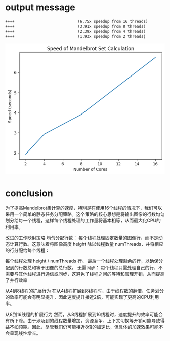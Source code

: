 # output message
```
++++                            (6.75x speedup from 16 threads)
++++                            (3.91x speedup from 8 threads)
++++                            (2.39x speedup from 4 threads)                         
++++                            (1.93x speedup from 2 threads)  

```

![linear speedup plot](output.png)

# conclusion
为了提高Mandelbrot集计算的速度，特别是在使用16个线程的情况下，我们可以采用一个简单的静态任务分配策略。这个策略的核心思想是将输出图像的行数均匀划分给每一个线程，这样每个线程处理的工作量将基本相等，从而最大化CPU的利用率。

改进的工作映射策略
均匀分配行数： 每个线程处理固定数量的图像行，而不是动态计算行数。这意味着将图像高度 height 除以线程数量 numThreads，并将相应的行分配给每个线程：

每个线程处理 height / numThreads 行。
最后一个线程处理剩余的行，以确保分配到的行数总和等于图像的总行数。
无需同步： 每个线程只需处理自己的行，不需要与其他线程进行通信或同步，这避免了线程之间的等待和管理开销，从而提高了并行效率

从4到8线程的扩展行为
在从4线程扩展到8线程时，由于线程数的翻倍，任务划分的效率可能会有明显提升，因此速度提升接近2倍，可能实现了更高的CPU利用率。

从8到16线程的扩展行为
然而，从8线程扩展到16线程时，速度提升的效率可能会有所下降。由于涉及到的线程数量增加，资源竞争、上下文切换等开销可能导致得益不如预期。因此，尽管我们仍可能接近8倍的加速比，但具体的加速效果可能不会呈现线性增长。